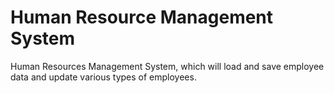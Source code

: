 # Human Resource Management System

Human Resources Management System, which will load and save employee data and update various types of employees.
